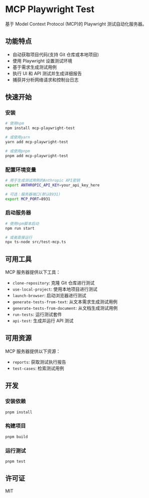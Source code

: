 # MCP Playwright Test

基于 Model Context Protocol (MCP)的 Playwright 测试自动化服务器。

## 功能特点

- 自动获取项目代码(支持 Git 仓库或本地项目)
- 使用 Playwright 设置测试环境
- 基于需求生成测试用例
- 执行 UI 和 API 测试并生成详细报告
- 捕获并分析网络请求和控制台日志

## 快速开始

### 安装

```bash
# 使用npm
npm install mcp-playwright-test

# 或使用yarn
yarn add mcp-playwright-test

# 或使用pnpm
pnpm add mcp-playwright-test
```

### 配置环境变量

```bash
# 用于生成测试用例的Anthropic API密钥
export ANTHROPIC_API_KEY=your_api_key_here

# 可选：服务器端口(默认8931)
export MCP_PORT=8931
```

### 启动服务器

```bash
# 使用npm脚本启动
npm run start

# 或者直接运行
npx ts-node src/test-mcp.ts
```

## 可用工具

MCP 服务器提供以下工具：

- `clone-repository`: 克隆 Git 仓库进行测试
- `use-local-project`: 使用本地项目进行测试
- `launch-browser`: 启动浏览器进行测试
- `generate-tests-from-text`: 从文本需求生成测试用例
- `generate-tests-from-document`: 从文档生成测试用例
- `run-tests`: 运行测试套件
- `api-test`: 生成并运行 API 测试

## 可用资源

MCP 服务器提供以下资源：

- `reports`: 获取测试执行报告
- `test-cases`: 检索测试用例

## 开发

### 安装依赖

```bash
pnpm install
```

### 构建项目

```bash
pnpm build
```

### 运行测试

```bash
pnpm test
```

## 许可证

MIT
